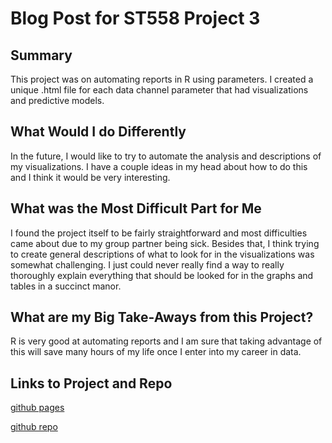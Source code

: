 # Blog Post for ST558 Project 3

## Summary
This project was on automating reports in R using parameters. I created a unique .html file for each data channel parameter that had visualizations and predictive models.

## What Would I do Differently
In the future, I would like to try to automate the analysis and descriptions of my visualizations. I have a couple ideas in my head about how to do this and I think it would be very interesting.

## What was the Most Difficult Part for Me
I found the project itself to be fairly straightforward and most difficulties came about due to my group partner being sick. Besides that, I think trying to create general descriptions of what to look for in the visualizations was somewhat challenging. I just could never really find a way to really thoroughly explain everything that should be looked for in the graphs and tables in a succinct manor.

## What are my Big Take-Aways from this Project?
R is very good at automating reports and I am sure that taking advantage of this will save many hours of my life once I enter into my career in data.

## Links to Project and Repo

[github pages](https://github.com/Branticus71/Project-3-Group-A.git)

[github repo](https://branticus71.github.io/Project-3-Group-A/)

